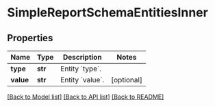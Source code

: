 # SimpleReportSchemaEntitiesInner


## Properties
Name | Type | Description | Notes
------------ | ------------- | ------------- | -------------
**type** | **str** | Entity &#x60;type&#x60;. | 
**value** | **str** | Entity &#x60;value&#x60;. | [optional] 

[[Back to Model list]](../README.md#documentation-for-models) [[Back to API list]](../README.md#documentation-for-api-endpoints) [[Back to README]](../README.md)


